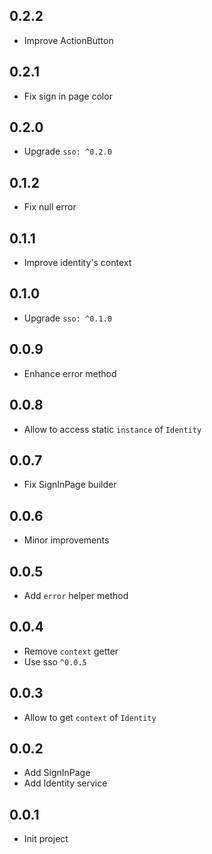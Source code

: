 ## 0.2.2

- Improve ActionButton

## 0.2.1

* Fix sign in page color

## 0.2.0

* Upgrade `sso: ^0.2.0`

## 0.1.2

* Fix null error

## 0.1.1

* Improve identity's context

## 0.1.0

* Upgrade `sso: ^0.1.0`

## 0.0.9

* Enhance error method

## 0.0.8

* Allow to access static `instance` of `Identity`

## 0.0.7

* Fix SignInPage builder

## 0.0.6

* Minor improvements

## 0.0.5

* Add `error` helper method

## 0.0.4

* Remove `context` getter
* Use sso `^0.0.5`

## 0.0.3

* Allow to get `context` of `Identity`

## 0.0.2

* Add SignInPage
* Add Identity service

## 0.0.1

* Init project
